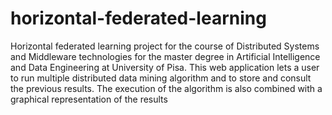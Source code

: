 # horizontal-federated-learning
Horizontal federated learning project for the course of Distributed Systems and Middleware technologies for the master degree in Artificial Intelligence and Data Engineering at University of Pisa.
This web application lets a user to run multiple distributed data mining algorithm and to store and consult the previous results.
The execution of the algorithm is also combined with a graphical representation of the results
